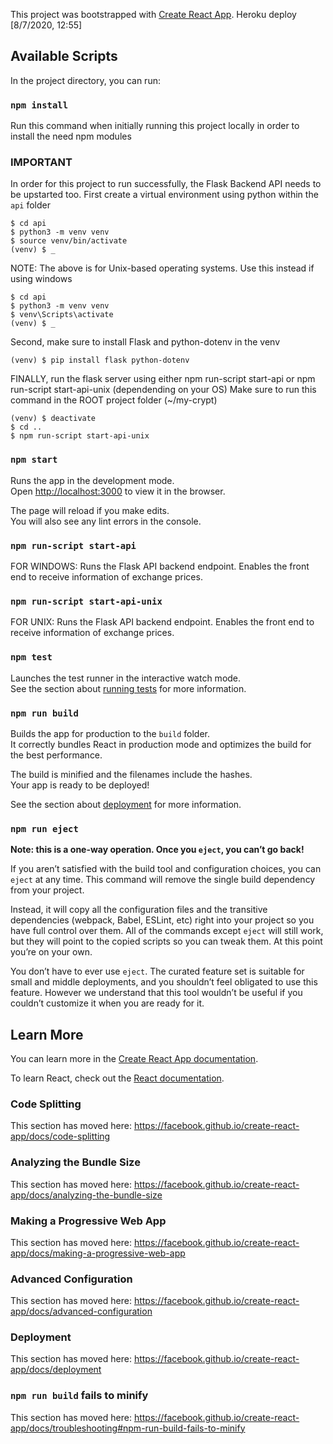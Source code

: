 This project was bootstrapped with [Create React App](https://github.com/facebook/create-react-app).
Heroku deploy [8/7/2020, 12:55]

## Available Scripts

In the project directory, you can run:
### `npm install`
Run this command when initially running this project locally in order to install the need npm modules

### IMPORTANT
In order for this project to run successfully, the Flask Backend API needs to be upstarted too. 
First create a virtual environment using python within the `api` folder
```
$ cd api
$ python3 -m venv venv
$ source venv/bin/activate
(venv) $ _
```
NOTE: The above is for Unix-based operating systems. Use this instead if using windows
```
$ cd api
$ python3 -m venv venv
$ venv\Scripts\activate
(venv) $ _
```

Second, make sure to install Flask and python-dotenv in the venv
```
(venv) $ pip install flask python-dotenv
```


FINALLY, run the flask server using either npm run-script start-api or npm run-script start-api-unix (dependending on your OS)
Make sure to run this command in the ROOT project folder (~/my-crypt)
```
(venv) $ deactivate
$ cd ..
$ npm run-script start-api-unix
```

### `npm start`

Runs the app in the development mode.<br />
Open [http://localhost:3000](http://localhost:3000) to view it in the browser.

The page will reload if you make edits.<br />
You will also see any lint errors in the console.

### `npm run-script start-api`

FOR WINDOWS: Runs the Flask API backend endpoint. Enables the front end to receive information of exchange prices. 

### `npm run-script start-api-unix`

FOR UNIX: Runs the Flask API backend endpoint. Enables the front end to receive information of exchange prices. 

### `npm test`

Launches the test runner in the interactive watch mode.<br />
See the section about [running tests](https://facebook.github.io/create-react-app/docs/running-tests) for more information.

### `npm run build`

Builds the app for production to the `build` folder.<br />
It correctly bundles React in production mode and optimizes the build for the best performance.

The build is minified and the filenames include the hashes.<br />
Your app is ready to be deployed!

See the section about [deployment](https://facebook.github.io/create-react-app/docs/deployment) for more information.

### `npm run eject`

**Note: this is a one-way operation. Once you `eject`, you can’t go back!**

If you aren’t satisfied with the build tool and configuration choices, you can `eject` at any time. This command will remove the single build dependency from your project.

Instead, it will copy all the configuration files and the transitive dependencies (webpack, Babel, ESLint, etc) right into your project so you have full control over them. All of the commands except `eject` will still work, but they will point to the copied scripts so you can tweak them. At this point you’re on your own.

You don’t have to ever use `eject`. The curated feature set is suitable for small and middle deployments, and you shouldn’t feel obligated to use this feature. However we understand that this tool wouldn’t be useful if you couldn’t customize it when you are ready for it.

## Learn More

You can learn more in the [Create React App documentation](https://facebook.github.io/create-react-app/docs/getting-started).

To learn React, check out the [React documentation](https://reactjs.org/).

### Code Splitting

This section has moved here: https://facebook.github.io/create-react-app/docs/code-splitting

### Analyzing the Bundle Size

This section has moved here: https://facebook.github.io/create-react-app/docs/analyzing-the-bundle-size

### Making a Progressive Web App

This section has moved here: https://facebook.github.io/create-react-app/docs/making-a-progressive-web-app

### Advanced Configuration

This section has moved here: https://facebook.github.io/create-react-app/docs/advanced-configuration

### Deployment

This section has moved here: https://facebook.github.io/create-react-app/docs/deployment

### `npm run build` fails to minify

This section has moved here: https://facebook.github.io/create-react-app/docs/troubleshooting#npm-run-build-fails-to-minify
